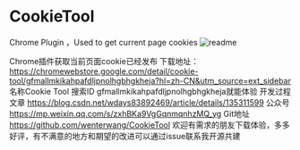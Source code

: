 # CookieTool
Chrome Plugin ，Used to get current page cookies
![readme](https://github.com/wenterwang/CookieTool/assets/18556507/8ab6df00-aace-4cd1-b917-5cd3f4294831)

Chrome插件获取当前页面cookie已经发布
下载地址：https://chromewebstore.google.com/detail/cookie-tool/gfmallmkikahpafdljpnolhgbhgkheja?hl=zh-CN&utm_source=ext_sidebar
名称Cookie Tool 搜索ID gfmallmkikahpafdljpnolhgbhgkheja就能体验
开发过程文章 https://blog.csdn.net/wdays83892469/article/details/135311599
公众号 https://mp.weixin.qq.com/s/zxhBKa9VgGqnmqnhzMQ_yg
Git地址 https://github.com/wenterwang/CookieTool
欢迎有需求的朋友下载体验，多多好评，有不满意的地方和期望的改进可以通过issue联系我开源共建
